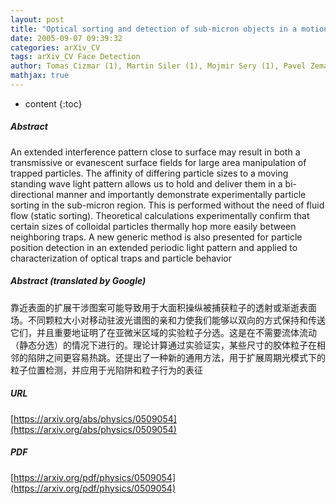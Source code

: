 ```yaml
---
layout: post
title: "Optical sorting and detection of sub-micron objects in a motional standing wave"
date: 2005-09-07 09:39:32
categories: arXiv_CV
tags: arXiv_CV Face Detection
author: Tomas Cizmar (1), Martin Siler (1), Mojmir Sery (1), Pavel Zemanek (1)Veneranda Garces-Chavez (2), Kishan Dholakia (2) ((1) Institute of Scientific Instruments, Academy of Sciences of the Czech Republic, (2) School of Physics and Astronomy, University of St. Andrews)
mathjax: true
---
```


* content
{:toc}

##### Abstract
An extended interference pattern close to surface may result in both a transmissive or evanescent surface fields for large area manipulation of trapped particles. The affinity of differing particle sizes to a moving standing wave light pattern allows us to hold and deliver them in a bi-directional manner and importantly demonstrate experimentally particle sorting in the sub-micron region. This is performed without the need of fluid flow (static sorting). Theoretical calculations experimentally confirm that certain sizes of colloidal particles thermally hop more easily between neighboring traps. A new generic method is also presented for particle position detection in an extended periodic light pattern and applied to characterization of optical traps and particle behavior

##### Abstract (translated by Google)
靠近表面的扩展干涉图案可能导致用于大面积操纵被捕获粒子的透射或渐逝表面场。不同颗粒大小对移动驻波光谱图的亲和力使我们能够以双向的方式保持和传送它们，并且重要地证明了在亚微米区域的实验粒子分选。这是在不需要流体流动（静态分选）的情况下进行的。理论计算通过实验证实，某些尺寸的胶体粒子在相邻的陷阱之间更容易热跳。还提出了一种新的通用方法，用于扩展周期光模式下的粒子位置检测，并应用于光陷阱和粒子行为的表征

##### URL
[https://arxiv.org/abs/physics/0509054](https://arxiv.org/abs/physics/0509054)

##### PDF
[https://arxiv.org/pdf/physics/0509054](https://arxiv.org/pdf/physics/0509054)

